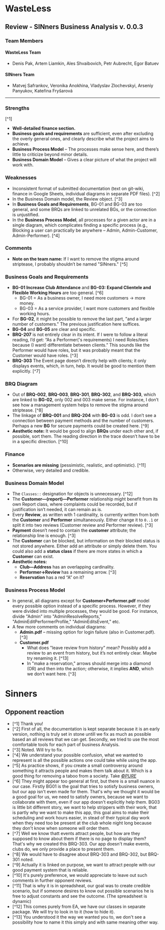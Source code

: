 # WasteLess
## Review - SINners Business Analysis v. 0.0.3

### Team Members

#### WasteLess Team
- Denis Pak, Artem Liamkin, Ales Shvaibovich, Petr Aubrecht, Egor Batuev

#### SINners Team
- Matvej Safrankov, Veronika Anokhina, Vladyslav Zlochevskyi, Arseniy Panyukov, Kateřina Fryšarová

---

### Strengths
[^1]
- **Well-detailed finance section.**
- **Business goals and requirements** are sufficient, even after excluding the overly general ones, and clearly describe what the project aims to achieve.
- **Business Process Model** – The processes make sense here, and there’s little to criticize beyond minor details.
- **Business Domain Model** – Gives a clear picture of what the project will work with.

### Weaknesses
- Inconsistent format of submitted documentation (text on git-wiki, finance in Google Sheets, individual diagrams in separate PDF files). [^2]
- In the Business Domain model, the Review object. [^3]
- In **Business Goals and Requirements**, BG-01 and BG-03 are too general, and some BRQs are linked to unrelated BGs, or the connection is unjustified.
- In the **Business Process Model**, all processes for a given actor are in a single diagram, which complicates finding a specific process (e.g., Blocking a user can practically be anywhere – Admin, Admin-Customer, Admin-Performer). [^4]

### Comments
- **Note on the team name:** If I want to remove the stigma around striptease, I probably shouldn’t be named "SINners." [^5]

### Business Goals and Requirements
- **BG-01 Increase Club Attendance** and **BG-03: Expand Clientele and Flexible Working Hours** are too general. [^6]
  - BG-01 = As a business owner, I need more customers → more money.
  - BG-03 = As a service provider, I want more customers and flexible working hours.
- For **BG-02**, it might be possible to remove the last part, "and a larger number of customers." The previous justification here suffices.
- **BG-04** and **BG-05** are clear and specific.
- **BRQ-207** is not entirely clear in its intent. If I were to follow a literal reading, I’d get: “As a Performer('s requirements) I need Roles/tiers because (I want) differentiate between clients.” This sounds like the Performer would have roles, but it was probably meant that the Customer would have roles. [^3]
- **BRQ-303** The Event page doesn’t directly help with clients; it only displays events, which, in turn, help. It would be good to mention them explicitly. [^7]

### BRQ Diagram
- Out of **BRQ-002**, **BRQ-003**, **BRQ-301**, **BRQ-302**, and **BRQ-303**, which are linked to **BG-02**, only 002 and 003 make sense. For instance, I don’t see how a management system helps to remove the stigma around striptease. [^8] 
- The linkage of **BRQ-001** and **BRQ-204** with **BG-03** is odd. I don’t see a connection between payment methods and the number of customers. Perhaps a new **BG** for secure payments could be created here. [^9]
- **Aesthetic note:** It would be good to align **BRQs** under each other and, if possible, sort them. The reading direction in the trace doesn’t have to be in a specific direction. [^10]

### Finance
- **Scenarios are missing** (pessimistic, realistic, and optimistic). [^11]
- Otherwise, very detailed and credible.

### Business Domain Model
- The `Classes::` designation for objects is unnecessary. [^12]
- The **Customer—(report)—Performer** relationship might benefit from its own Report class, where complaints could be recorded, but if justification isn’t needed, it can remain as is. 
- Every **Review**, as written with 1 cardinality, is currently written from both the **Customer** and **Performer** simultaneously. Either change it to `0..1` or split it into two reviews (Customer review and Performer review). [^3]
- **Payment** doesn’t need to contain the **customer** attribute; the relationship line is enough. [^3]
- The **Customer** can be blocked, but information on their blocked status is not stored anywhere. Either add an attribute or simply delete them. You could also add a **status class** if there are more states in which a **Customer** can exist.
- **Aesthetic notes:**
  - **Club—Address** has an overlapping cardinality. 
  - **Performer→Review** has a remaining arrow. [^3]
  - **Reservation** has a red “A” on it?

### Business Process Model
- In general, all diagrams except for **Customer+Performer.pdf** model every possible option instead of a specific process. However, if they were divided into multiple processes, they would be good. For instance, divide "Admin" into "AdminResolveReports," "AdminEditPerformerProfile," "AdminEditsEvent," etc.
- A few more comments on individual diagrams:
  - **Admin.pdf** – missing option for login failure (also in Customer.pdf). [^3]
  - **Customer.pdf**
    - What does "leave review from history" mean? Possibly add a review to an event from history, but it’s not entirely clear. Maybe try renaming it. [^13]
    - In "make a reservation," arrows should merge into a diamond (OR) and then into the action; otherwise, it implies **AND**, which we don’t want here. [^3] 

# Sinners
## Opponent reaction
- [^1] Thank you!
- [^2] First of all, the documentation is kept separate because it is an early version, nothing is truly set in stone untill we fix as much as possible based an all reviews that we can get. Secondly, we tried to use the most comfortable tools for each part of business Analysis.
- [^3] Noted. Will try to fix.
- [^4] We understand your possible confusion, what we wanted to represent is all the possible actions one could take while using the app.
- [^5] As practice shows, if you create a small controversy around something it attracts people and makes them talk about it. Which is a good thing for removing a taboo from a society. Take [*©PURE*](https://pure.app/)
- [^6] They might appear too general at first, but there is a small nuance in our case. Firstly BG01 is the goal that tries to sotisfy business owners, but our app isn't even made for them. That's why we thought it would be a good goal for us, we need to satisfy owners, because we want to collaborate with them, even if our app doesn't explicitly help them. BG03 is little bit different story, we want to help strippers with their work, that is partly why we want to make this app, this goal aims to make their scheduling and work hours easier, in stead of their typical day work when they need too be present at the club whole night long because they don't know when someone will order them.
- [^7] Well we know thatt events attract people, but how are they supposed to know about them if there is no page to display them? That's why we created this BRQ-303. Our app doesn't make events, clubs do, we only provide a place to present them.
- [^8] We would have to disagree about BRQ-303 and BRQ-302, but BRQ-301 noted.
- [^9] Actually it is linked on purpose, we want to attract people with our good payment system that is reliable.
- [^10] It's purely preference, we would appreciate to leave out such comments in further opponent reviews.
- [^11] That is why it is in spreadsheat, our goal was to create credible scenario, but if someone desires to know out possible scenarios he is free to adjust constants and see the outcome. (The spreadsheet is dynamic)
- [^12] This comes purely from EA, we have our classes in separate package. We will try to look in to it (how to hide it).
- [^13] You understood it the way we wanted you to, we don't see a possibility how to name it this simply and with same meaning other way.